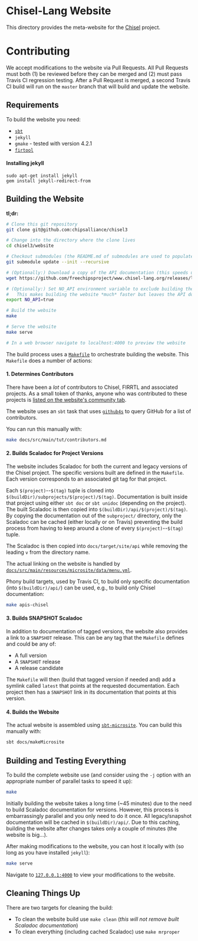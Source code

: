 # Chisel-Lang Website

This directory provides the meta-website for the [Chisel](https://github.com/freechipsproject/chisel3) project.

# Contributing

We accept modifications to the website via Pull Requests.
All Pull Requests must both (1) be reviewed before they can be merged and (2) must pass Travis CI regression testing.
After a Pull Request is merged, a second Travis CI build will run on the `master` branch that will build and update the website.

## Requirements

To build the website you need:
* [`sbt`](https://www.scala-sbt.org/download.html)
* `jekyll`
* `gmake` - tested with version 4.2.1
* [`firtool`](https://github.com/llvm/circt/releases)

#### Installing jekyll

```
sudo apt-get install jekyll
gem install jekyll-redirect-from
```

## Building the Website

**tl;dr:**

``` bash
# Clone this git repository
git clone git@github.com:chipsalliance/chisel3

# Change into the directory where the clone lives
cd chisel3/website

# Checkout submodules (the README.md of submodules are used to populate the site)
git submodule update --init --recursive

# (Optionally:) Download a copy of the API documentation (this speeds up the build if building with API docs)
wget https://github.com/freechipsproject/www.chisel-lang.org/releases/latest/download/build.tgz -O - | tar -xz

# (Optionally:) Set NO_API environment variable to exclude building the API docs.
#   This makes building the website *much* faster but leaves the API docs as dead links in the locally served website.
export NO_API=true

# Build the website
make

# Serve the website
make serve

# In a web browser navigate to localhost:4000 to preview the website
```

The build process uses a [`Makefile`](https://github.com/chipsalliance/chisel3/blob/master/website/Makefile) to orchestrate building the website.
This `Makefile` does a number of actions:

#### 1. Determines Contributors

There have been a *lot* of contributors to Chisel, FIRRTL and associated projects.
As a small token of thanks, anyone who was contributed to these projects is [listed on the website's community tab](https://www.chisel-lang.org/community.html#contributors).

The website uses an `sbt` task that uses [`github4s`](https://github.com/47deg/github4s) to query GitHub for a list of contributors.

You can run this manually with:

```bash
make docs/src/main/tut/contributors.md
```

#### 2. Builds Scaladoc for Project Versions

The website includes Scaladoc for both the current and legacy versions of the Chisel project.
The specific versions built are defined in the `Makefile`.
Each version corresponds to an associated git tag for that project.

Each `$(project)`--`$(tag)` tuple is cloned into `$(buildDir)/subprojects/$(project)/$(tag)`.
Documentation is built inside that project using either `sbt doc` or `sbt unidoc` (depending on the project).
The built Scaladoc is then copied into `$(buildDir)/api/$(project)/$(tag)`.
By copying the documentation out of the `subproject/` directory, only the Scaladoc can be cached (either locally or on Travis) preventing the build process from having to keep around a clone of every `$(project)`--`$(tag)` tuple.

The Scaladoc is then copied into `docs/target/site/api` while removing the leading `v` from the directory name.

The actual linking on the website is handled by [`docs/src/main/resources/microsite/data/menu.yml`](https://github.com/chipsalliance/chisel3/blob/master/website/docs/src/main/resources/microsite/data/menu.yml).

Phony build targets, used by Travis CI, to build only specific documentation (into `$(buildDir)/api/`) can be used, e.g., to build only Chisel documentation:

```bash
make apis-chisel
```

#### 3. Builds SNAPSHOT Scaladoc

In addition to documentation of tagged versions, the website also provides a link to a `SNAPSHOT` release.
This can be any tag that the `Makefile` defines and could be any of:

- A full version
- A `SNAPSHOT` release
- A release candidate

The `Makefile` will then (build that tagged version if needed and) add a symlink called `latest` that points at the requested documentation.
Each project then has a `SNAPSHOT` link in its documentation that points at this version.

#### 4. Builds the Website

The actual website is assembled using [`sbt-microsite`](https://github.com/47deg/sbt-microsites).
You can build this manually with:

```bash
sbt docs/makeMicrosite
```

## Building and Testing Everything

To build the complete website use (and consider using the `-j` option with an appropriate number of parallel tasks to speed it up):

```bash
make
```

Initially building the website takes a long time (~45 minutes) due to the need to build Scaladoc documentation for versions.
However, this process is embarrassingly parallel and you only need to do it once.
All legacy/snapshot documentation will be cached in `$(buildDir)/api/`.
Due to this caching, building the website after changes takes only a couple of minutes (the website is big...).

After making modifications to the website, you can host it locally with (so long as you have installed `jekyll`):

```bash
make serve
```

Navigate to [`127.0.0.1:4000`](http://127.0.0.1:4000) to view your modifications to the website.

## Cleaning Things Up

There are two targets for cleaning the build:

- To clean the website build use `make clean` (*this will not remove built Scaladoc documentation*)
- To clean everything (including cached Scaladoc) use `make mrproper`
